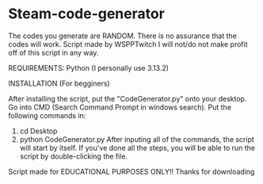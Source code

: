 # Steam-code-generator
The codes you generate are RANDOM. There is no assurance that the codes will work. 
Script made by WSPPTwitch
I will not/do not make profit off of this script in any way.

REQUIREMENTS:
Python (I personally use 3.13.2)

INSTALLATION (For begginers)

After installing the script, put the "CodeGenerator.py" onto your desktop.
Go into CMD (Search Command Prompt in windows search).
Put the following commands in:
1. cd Desktop
2. python CodeGenerator.py
After inputing all of the commands, the script will start by itself. If you've done all the steps, you will be able to run the script by double-clicking the file.


Script made for EDUCATIONAL PURPOSES ONLY!!
Thanks for downloading

